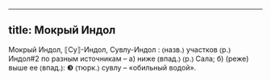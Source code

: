 
---
title: Мокрый Индол
---
Мокрый Индол, ⟦Су⟧-Индол, Сувлу-Индол
: ⦅назв.⦆ участков ⦅р.⦆ Индол#2 по разным источникам – а) ниже ⦅впад.⦆ ⦅р.⦆ Сала; б) (реже) выше ее ⦅впад.⦆: ❸ ⦅тюрк.⦆ сувлу – «обильный водой».
